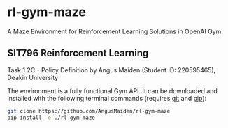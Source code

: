 # rl-gym-maze
A Maze Environment for Reinforcement Learning Solutions in OpenAI Gym


SIT796 Reinforcement Learning
---
Task 1.2C - Policy Definition
by Angus Maiden (Student ID: 220595465), Deakin University


The environment is a fully functional Gym API. It can be downloaded and installed with the following terminal commands (requires [git](https://git-scm.com/) and [pip](https://pypi.org/project/pip/)):
```bash
git clone https://github.com/AngusMaiden/rl-gym-maze
pip install -e ./rl-gym-maze
```
